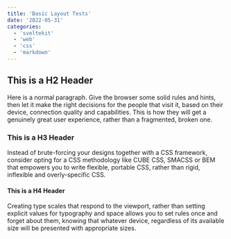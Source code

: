 ```yaml
---
title: 'Basic Layout Tests'
date: '2022-05-31'
categories:
  - 'sveltekit'
  - 'web'
  - 'css'
  - 'markdown'
---
```


## This is a H2 Header

Here is a normal paragraph. Give the browser some solid rules and hints, then let it make the right decisions for the people that visit it, based on their device, connection quality and capabilities. This is how they will get a genuinely great user experience, rather than a fragmented, broken one.

### This is a H3 Header

Instead of brute-forcing your designs together with a CSS framework, consider opting for a CSS methodology like CUBE CSS, SMACSS or BEM that empowers you to write flexible, portable CSS, rather than rigid, inflexible and overly-specific CSS.

#### This is a H4 Header

Creating type scales that respond to the viewport, rather than setting explicit values for typography and space allows you to set rules once and forget about them, knowing that whatever device, regardless of its available size will be presented with appropriate sizes.
